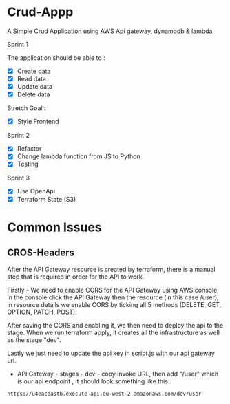 # Crud-Appp
A Simple Crud Application using AWS Api gateway, dynamodb &amp; lambda

Sprint 1

The application should be able to :

- [x] Create data
- [x] Read data
- [x] Update data
- [x] Delete data

Stretch Goal :

- [x] Style Frontend

Sprint 2

- [x] Refactor
- [x] Change lambda function from JS to Python
- [x] Testing

Sprint 3

- [x] Use OpenApi
- [x] Terraform State (S3)

# Common Issues

## CROS-Headers

After the API Gateway resource is created by terraform, there is a manual step that is required in order for the API to work. 

Firstly - We need to enable CORS for the API Gateway using AWS console, in the console click the API Gateway then the resource (in this case /user), in resource details we enable CORS by ticking all 5 methods (DELETE, GET, OPTION, PATCH, POST).

After saving the CORS and enabling it, we then need to deploy the api to the stage. When we run terraform apply, it creates all the infrastructure as well as the stage "dev".

Lastly we just need to update the api key in script.js with our api gateway url.

- API Gateway - stages - dev - copy invoke URL, then add "/user" which is our api endpoint , it should look something like this:

`https://u4eaceastb.execute-api.eu-west-2.amazonaws.com/dev/user`

